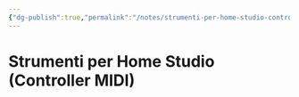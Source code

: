 ```yaml
---
{"dg-publish":true,"permalink":"/notes/strumenti-per-home-studio-controller-midi/"}
---
```


# Strumenti per Home Studio (Controller MIDI)